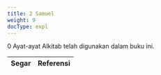 ```yaml
---
title: 2 Samuel
weight: 9
docType: expl
---
```


0 Ayat-ayat Alkitab telah digunakan dalam buku ini.

| Segar | Referensi |
|-------|-----------|
